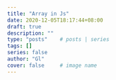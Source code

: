 ```yaml
---
title: "Array in Js"
date: 2020-12-05T18:17:44+08:00
draft: true
description: ""
type: "posts"    # posts | series
tags: []
series: false
author: "Gl"
cover: false     # image name
---
```

